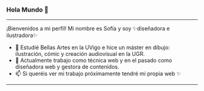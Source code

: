 ### Hola Mundo 👋
<hr>
¡Bienvenidos a mi perfil! Mi nombre es Sofía y soy ✨diseñadora e ilustradora✨ 

- 🔭 Estudié Bellas Artes en la UVigo e hice un máster en dibujo: ilustración, cómic y creación audiovisual en la UGR.
- 🌱 Actualmente trabajo como técnica web y en el pasado como diseñadora web y gestora de contenidos.
- 📫 Si queréis ver mi trabajo próximamente tendré mi propia web ✨
<hr>



<!--
**maora131/maora131** is a ✨ _special_ ✨ repository because its `README.md` (this file) appears on your GitHub profile.

Here are some ideas to get you started:

- 🔭 I’m currently working on ...
- 🌱 I’m currently learning ...
- 👯 I’m looking to collaborate on ...
- 🤔 I’m looking for help with ...
- 💬 Ask me about ...
- 📫 How to reach me: ...
- 😄 Pronouns: ...
- ⚡ Fun fact: ...
-->
